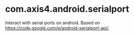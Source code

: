 # com.axis4.android.serialport
Interact with serial ports on android. Based on https://code.google.com/p/android-serialport-api/.

